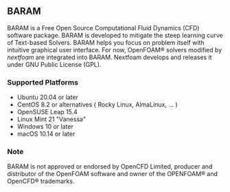 ## BARAM
BARAM is a Free Open Source Computational Fluid Dynamics (CFD) software package.
BARAM is developed to mitigate the steep learning curve of Text-based Solvers.
BARAM helps you focus on problem itself with intuitive graphical user interface.
For now, OpenFOAM® solvers modified by _nextfoam_ are integrated into BARAM.
Nextfoam develops and releases it under GNU Public License (GPL).


### Supported Platforms
- Ubuntu 20.04 or later
- CentOS 8.2 or alternatives ( Rocky Linux, AlmaLinux, ... )
- OpenSUSE Leap 15.4
- Linux Mint 21 "Vanessa"
- Windows 10 or later
- macOS 10.14 or later

### Note
BARAM is not approved or endorsed by OpenCFD Limited,
producer and distributor of the OpenFOAM software
and owner of the OPENFOAM® and OpenCFD® trademarks.


